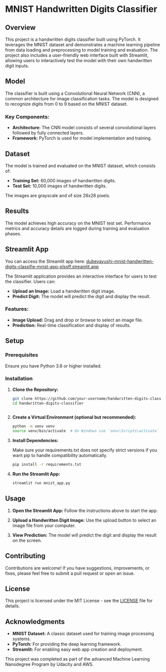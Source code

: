# MNIST Handwritten Digits Classifier

## Overview

This project is a handwritten digits classifier built using PyTorch. It leverages the MNIST dataset and demonstrates a machine learning pipeline from data loading and preprocessing to model training and evaluation. The project also includes a user-friendly web interface built with Streamlit, allowing users to interactively test the model with their own handwritten digit inputs.

## Model

The classifier is built using a Convolutional Neural Network (CNN), a common architecture for image classification tasks. The model is designed to recognize digits from 0 to 9 based on the MNIST dataset.

### Key Components:

- **Architecture:** The CNN model consists of several convolutional layers followed by fully connected layers.
- **Framework:** PyTorch is used for model implementation and training.

## Dataset

The model is trained and evaluated on the MNIST dataset, which consists of:

- **Training Set:** 60,000 images of handwritten digits.
- **Test Set:** 10,000 images of handwritten digits.

The images are grayscale and of size 28x28 pixels.

## Results

The model achieves high accuracy on the MNIST test set. Performance metrics and accuracy details are logged during training and evaluation phases.

## Streamlit App 

You can access the Streamlit app here: [dubeyayushi-mnist-handwritten-digits-classifie-mnist-app-plssff.streamlit.app](https://dubeyayushi-mnist-handwritten-digits-classifie-mnist-app-plssff.streamlit.app/)

The Streamlit application provides an interactive interface for users to test the classifier. Users can:

- **Upload an Image:** Load a handwritten digit image.
- **Predict Digit:** The model will predict the digit and display the result.

### Features:

- **Image Upload:** Drag and drop or browse to select an image file.
- **Prediction:** Real-time classification and display of results.

## Setup

### Prerequisites

Ensure you have Python 3.8 or higher installed.

### Installation

1. **Clone the Repository:**

   ```bash
   git clone https://github.com/your-username/handwritten-digits-classifier.git
   cd handwritten-digits-classifier
  
2. **Create a Virtual Environment (optional but recommended):**

   ```bash
   python -m venv venv
   source venv/bin/activate  # On Windows use `venv\Scripts\activate`

3. **Install Dependencies:**

   Make sure your requirements.txt does not specify strict versions if you want pip      to handle compatibility automatically.

   ```bash
   pip install -r requirements.txt

4. **Run the Streamlit App:**

   ```bash
   streamlit run mnist_app.py

## Usage

1. **Open the Streamlit App:**
   Follow the instructions above to start the app.

2. **Upload a Handwritten Digit Image:**
   Use the upload button to select an image file from your computer.

3. **View Prediction:**
   The model will predict the digit and display the result on the screen.

## Contributing

Contributions are welcome! If you have suggestions, improvements, or fixes, please feel free to submit a pull request or open an issue.

## License

This project is licensed under the MIT License - see the [LICENSE](LICENSE) file for details.

## Acknowledgments

- **MNIST Dataset:** A classic dataset used for training image processing systems.
- **PyTorch:** For providing the deep learning framework.
- **Streamlit:** For enabling easy web app creation and deployment.

This project was completed as part of the advanced Machine Learning Nanodegree Program by Udacity and AWS.



  
